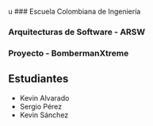 u	### Escuela Colombiana de Ingeniería
### Arquitecturas de Software - ARSW
### Proyecto - BombermanXtreme

## Estudiantes
- Kevin Alvarado
- Sergio Pérez
- Kevin Sánchez